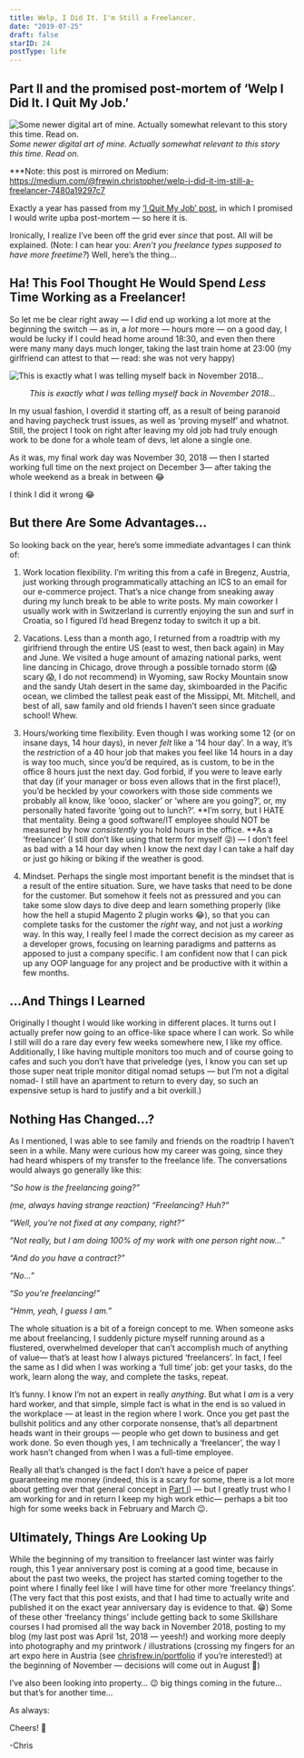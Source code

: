 ```yaml
---
title: Welp, I Did It. I'm Still a Freelancer.
date: "2019-07-25"
draft: false
starID: 24
postType: life
---
```


## Part II and the promised post-mortem of ‘Welp I Did It. I Quit My Job.’

![Some newer digital art of mine. Actually somewhat relevant to this story this time. Read on.](https://cdn-images-1.medium.com/max/4096/1*3rkEp5AAhZKS542vbKCedA.png)*Some newer digital art of mine. Actually somewhat relevant to this story this time. Read on.*

\*\*\*Note: this post is mirrored on Medium: https://medium.com/@frewin.christopher/welp-i-did-it-im-still-a-freelancer-7480a19297c7

Exactly a year has passed from my [‘I Quit My Job’ post](https://medium.com/@frewin.christopher/welp-i-did-it-24505dff1bd1), in which I promised I would write upba post-mortem — so here it is.

Ironically, I realize I’ve been off the grid ever *since* that post. All will be explained. (Note: I can hear you: *Aren’t you freelance types supposed to have more freetime?*) Well, here’s the thing…

## Ha! This Fool Thought He Would Spend *Less* Time Working as a Freelancer!

So let me be clear right away — I *did* end up working a lot more at the beginning the switch — as in, a *lot* more — hours more — on a good day, I would be lucky if I could head home around 18:30, and even then there were many many days much longer, taking the last train home at 23:00 (my girlfriend can attest to that — read: she was not very happy)

![This is exactly what I was telling myself back in November 2018…](https://cdn-images-1.medium.com/max/2000/1*YUk0UwSoqjimLMGyMSjjuQ.png)
<p align="center"><i>This is exactly what I was telling myself back in November 2018…</i></p>

In my usual fashion, I overdid it starting off, as a result of being paranoid and having paycheck trust issues, as well as ‘proving myself’ and whatnot. Still, the project I took on right after leaving my old job had truly enough work to be done for a whole team of devs, let alone a single one.

As it was, my final work day was November 30, 2018 — then I started working full time on the next project on December 3— after taking the whole weekend as a break in between 😂

I think I did it wrong 😂

## But there Are Some Advantages…

So looking back on the year, here’s some immediate advantages I can think of:

1. Work location flexibility. I’m writing this from a café in Bregenz, Austria, just working through programmatically attaching an ICS to an email for our e-commerce project. That’s a nice change from sneaking away during my lunch break to be able to write posts. My main coworker I usually work with in Switzerland is currently enjoying the sun and surf in Croatia, so I figured I’d head Bregenz today to switch it up a bit.

2. Vacations. Less than a month ago, I returned from a roadtrip with my girlfriend through the entire US (east to west, then back again) in May and June. We visited a huge amount of amazing national parks, went line dancing in Chicago, drove through a possible tornado storm (😱 scary 😱, I do not recommend) in Wyoming, saw Rocky Mountain snow and the sandy Utah desert in the same day, skimboarded in the Pacific ocean, we climbed the tallest peak east of the Missippi, Mt. Mitchell, and best of all, saw family and old friends I haven’t seen since graduate school! Whew.

3. Hours/working time flexibility. Even though I was working some 12 (or on insane days, 14 hour days), in never *felt* like a ‘14 hour day’. In a way, it’s the *restriction* of a 40 hour job that makes you feel like 14 hours in a day is way too much, since you’d be required, as is custom, to be in the office 8 hours just the next day. God forbid, if you were to leave early that day (if your manager or boss even allows that in the first place!), you’d be heckled by your coworkers with those side comments we probably all know, like ‘oooo, slacker’ or ‘where are you going?’, or, my personally hated favorite ‘going out to lunch?’. **I’m sorry, but I HATE that mentality. Being a good software/IT employee should NOT be measured by how *consistently* you hold hours in the office. **As a ‘freelancer’ (I still don’t like using that term for myself 😜) — I don’t feel as bad with a 14 hour day when I know the next day I can take a half day or just go hiking or biking if the weather is good.

4. Mindset. Perhaps the single most important benefit is the mindset that is a result of the entire situation. Sure, we have tasks that need to be done for the customer. But somehow it feels not as pressured and you can take some slow days to dive deep and learn something properly (like how the hell a stupid Magento 2 plugin works 😂), so that you can complete tasks for the customer the *right* way, and not just a *working* way. In this way, I really feel I made the correct decision as my career as a developer grows, focusing on learning paradigms and patterns as apposed to just a company specific. I am confident now that I can pick up any OOP language for any project and be productive with it within a few months.

## …And Things I Learned

Originally I thought I would like working in different places. It turns out I actually prefer now going to an office-like space where I can work. So while I still will do a rare day every few weeks somewhere new, I like my office. Additionally, I like having multiple monitors too much and of course going to cafes and such you don’t have that priveledge (yes, I know you can set up those super neat triple monitor ditigal nomad setups — but I’m not a digital nomad- I still have an apartment to return to every day, so such an expensive setup is hard to justify and a bit overkill.)

## Nothing Has Changed…?

As I mentioned, I was able to see family and friends on the roadtrip I haven’t seen in a while. Many were curious how my career was going, since they had heard whispers of my transfer to the freelance life. The conversations would always go generally like this:

*“So how is the freelancing going?”*

*(me, always having strange reaction) “Freelancing? Huh?”*

*“Well, you’re not fixed at any company, right?”*

*“Not really, but I *am* doing 100% of my work with one person right now…”*

*“And do you have a contract?”*

*“No…”*

*“So you’re freelancing!”*

*“Hmm, yeah, I guess I am.”*

The whole situation is a bit of a foreign concept to me. When someone asks me about freelancing, I suddenly picture myself running around as a flustered, overwhelmed developer that can’t accomplish much of anything of value— that’s at least how I always pictured ‘freelancers’. In fact, I feel the same as I did when I was working a ‘full time’ job: get your tasks, do the work, learn along the way, and complete the tasks, repeat.

It’s funny. I know I’m not an expert in really *anything*. But what I *am* is a very hard worker, and that simple, simple fact is what in the end is so valued in the workplace — at least in the region where I work. Once you get past the bullshit politics and any other corporate nonsense, that’s all department heads want in their groups — people who get down to business and get work done. So even though yes, I am technically a ‘freelancer’, the way I work hasn’t changed from when I was a full-time employee.

Really all that’s changed is the fact I don’t have a peice of paper guaranteeing me money (indeed, this is a scary for some, there is a lot more about getting over that general concept in [Part I](https://medium.com/@frewin.christopher/welp-i-did-it-24505dff1bd1)) — but I greatly trust who I am working for and in return I keep my high work ethic— perhaps a bit too high for some weeks back in February and March 😉.

## Ultimately, Things Are Looking Up

While the beginning of my transition to freelancer last winter was fairly rough, this 1 year anniversary post is coming at a good time, because in about the past two weeks, the project has started coming together to the point where I finally feel like I will have time for other more ‘freelancy things’. (The very fact that this post exists, and that I had time to actually write and published it on the exact year anniversary day is evidence to that. 😁) Some of these other ‘freelancy things’ include getting back to some Skillshare courses I had promised all the way back in November 2018, posting to my blog (my last post was April 1st, 2018 — yeesh!) and working more deeply into photography and my printwork / illustrations (crossing my fingers for an art expo here in Austria (see [chrisfrew.in/portfolio](https://chrisfrew.in/portfolio) if you’re interested!) at the beginning of November — decisions will come out in August 🤞)

I’ve also been looking into property… 😉 big things coming in the future… but that’s for another time…

As always:

Cheers! 🍺

-Chris




